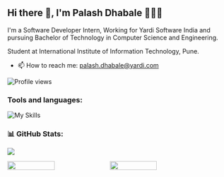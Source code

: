 ## Hi there 👋, I'm Palash Dhabale 👩🏻‍💻
I'm a Software Developer Intern, Working for Yardi Software India and pursuing Bachelor of Technology in Computer Science and Engineering.

Student at International Institute of Information Technology, Pune.

- 📫 How to reach me: palash.dhabale@yardi.com

![Profile views](https://gpvc.arturio.dev/Palash-Dhabale)  



<h3 align="left">Tools and languages: </h3>

![My Skills](https://skillicons.dev/icons?i=cpp,py,java,php,html,css,js,ts,angular,sql)

### 📊 GitHub Stats:

![](https://github-readme-stats.vercel.app/api/top-langs/?username=Palash-Dhabale&theme=gotham&hide_border=false&include_all_commits=false&count_private=false&layout=compact)

<div style="display: flex; flex-direction: row;">

<img width="46%" src="https://github-readme-stats.vercel.app/api?username=Palash-Dhabale&theme=gotham&hide_border=false&include_all_commits=false&count_private=false" />

<img width="46%" src="https://github-readme-streak-stats.herokuapp.com/?user=Palash-Dhabale&theme=gotham&hide_border=false" />

</div>

<!--[![AB'z github activity graph](https://activity-graph.herokuapp.com/graph?username=PalashDhabale&theme=gotham)](https://github.com/PalashDhabale)

//[![@PalashDhabale's Holopin board](https://holopin.io/api/user/board?user=PalashDhabale)](https://holopin.io/@PalashDhabale)-->
